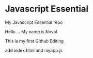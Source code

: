 # Javascript Essential
My Javascript Essential repo


Hello....
My name is Noval

This is my first Github Editing

add index.html and myapp.js
